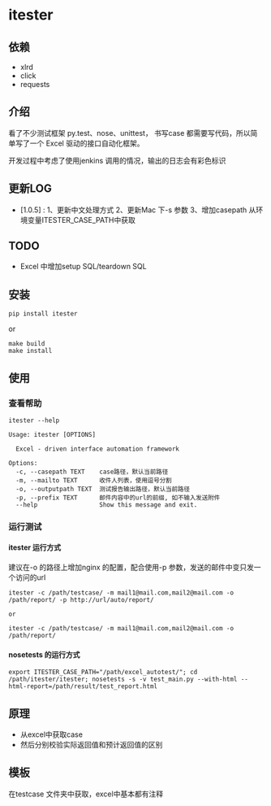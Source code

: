 # itester

## 依赖

- xlrd
- click
- requests

## 介绍

看了不少测试框架 py.test、nose、unittest， 书写case 都需要写代码，所以简单写了一个 Excel 驱动的接口自动化框架。

开发过程中考虑了使用jenkins 调用的情况，输出的日志会有彩色标识


## 更新LOG

- [1.0.5] : 1、更新中文处理方式 2、更新Mac 下-s 参数 3、增加casepath 从环境变量ITESTER_CASE_PATH中获取

## TODO

- Excel 中增加setup SQL/teardown SQL

## 安装

```
pip install itester
```

or

```
make build
make install
```

## 使用

### 查看帮助

```
itester --help
```

```
Usage: itester [OPTIONS]

  Excel - driven interface automation framework

Options:
  -c, --casepath TEXT    case路径，默认当前路径
  -m, --mailto TEXT      收件人列表，使用逗号分割
  -o, --outputpath TEXT  测试报告输出路径，默认当前路径
  -p, --prefix TEXT      邮件内容中的url的前缀, 如不输入发送附件
  --help                 Show this message and exit.
```

### 运行测试

#### itester 运行方式
建议在-o 的路径上增加nginx 的配置，配合使用-p 参数，发送的邮件中变只发一个访问的url

```
itester -c /path/testcase/ -m mail1@mail.com,mail2@mail.com -o /path/report/ -p http://url/auto/report/

or

itester -c /path/testcase/ -m mail1@mail.com,mail2@mail.com -o /path/report/
```

#### nosetests 的运行方式

```
export ITESTER_CASE_PATH="/path/excel_autotest/"; cd /path/itester/itester; nosetests -s -v test_main.py --with-html --html-report=/path/result/test_report.html
```

## 原理

- 从excel中获取case
- 然后分别校验实际返回值和预计返回值的区别

## 模板

在testcase 文件夹中获取，excel中基本都有注释